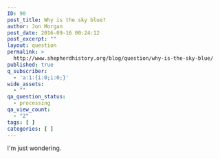 ```yaml
---
ID: 90
post_title: Why is the sky blue?
author: Jon Morgan
post_date: 2016-09-16 00:24:12
post_excerpt: ""
layout: question
permalink: >
  http://www.shepherdhistory.org/blog/question/why-is-the-sky-blue/
published: true
q_subscriber:
  - 'a:1:{i:0;i:0;}'
wide_assets:
  - ""
qa_question_status:
  - processing
qa_view_count:
  - "2"
tags: [ ]
categories: [ ]
---
```

I'm just wondering.